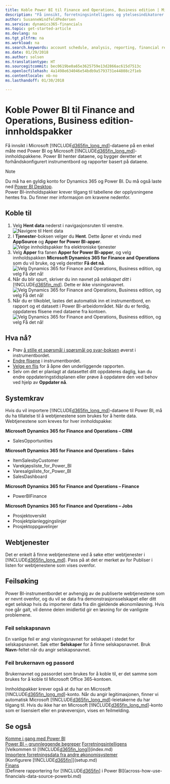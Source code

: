 ```yaml
---
title: Koble Power BI til Finance and Operations, Business edition | Microsoft-dokumentasjon
description: "Få innsikt, forretningsintelligens og ytelsesindikatorer fra Finance and Operations, Business edition-dataene på en enkel måte med innholdspakkene Power BI og Finance and Operations, Business edition."
author: SusanneWindfeldPedersen
ms.service: dynamics365-financials
ms.topic: get-started-article
ms.devlang: na
ms.tgt_pltfrm: na
ms.workload: na
ms.search.keywords: account schedule, analysis, reporting, financial report, business intelligence, KPI
ms.date: 01/29/2018
ms.author: solsen
ms.translationtype: HT
ms.sourcegitcommit: bec0619be0a65e3625759e13d2866ac615d7513c
ms.openlocfilehash: 4a1498e634046e54bdb9a5793731e44808c2f1eb
ms.contentlocale: nb-no
ms.lasthandoff: 01/30/2018

---
```

# <a name="connecting-power-bi-to-finance-and-operations-business-edition-content-packs"></a>Koble Power BI til Finance and Operations, Business edition-innholdspakker
Få innsikt i Microsoft [!INCLUDE[d365fin_long_md](includes/d365fin_long_md.md)]-dataene på en enkel måte med Power BI og Microsoft [!INCLUDE[d365fin_long_md](includes/d365fin_long_md.md)]-innholdspakkene. Power BI henter dataene, og bygger deretter et forhåndskonfigurert instrumentbord og rapporter basert på dataene.

> [!NOTE]  
>  Du må ha en gyldig konto for Dynamics 365 og Power BI. Du må også laste ned [Power BI Desktop](https://powerbi.microsoft.com/en-us/desktop/).  
>  Power BI-innholdspakker krever tilgang til tabellene der opplysningene hentes fra. Du finner mer informasjon om kravene nedenfor.  

## <a name="how-to-connect"></a>Koble til
1. Velg **Hent data** nederst i navigasjonsruten til venstre.  
![Navigere til Hent data](./media/across-how-to-connect-powerbi-d365-content-packs/powerbi-get-data.png)
2. I **Tjenester**-boksen velger du **Hent**. Dette åpner et vindu med **AppSource** og **Apper for Power BI-apper**.  
![Velge innholdspakker fra elektroniske tjenester](./media/across-how-to-connect-powerbi-d365-content-packs/powerbi-online-services-get.png)
3. Velg **Apper** fra fanen **Apper for Power BI-apper**, og velg innholdspakken **Microsoft Dynamics 365 for Finance and Operations** som du vil bruke, og velg deretter **Få det nå**.  
![Velg Dynamics 365 for Finance and Operations, Business edition, og velg Få det nå!](./media/across-how-to-connect-powerbi-d365-content-packs/powerbi-dynamics365-for-financials-get-it-now.png)
4. Når du blir spurt, skriver du inn navnet på *selskapet ditt* i [!INCLUDE[d365fin_md](includes/d365fin_long_md.md)]. Dette er ikke visningsnavnet.  
![Velg Dynamics 365 for Finance and Operations, Business edition, og velg Få det nå!](./media/across-how-to-connect-powerbi-d365-content-packs/powerbi-connect-to-d365-finance-and-operations-crm.png)
5. Når du er tilkoblet, lastes det automatisk inn et instrumentbord, en rapport og et datasett i Power BI-arbeidområdet. Når du er ferdig, oppdateres flisene med dataene fra kontoen.
![Velg Dynamics 365 for Finance and Operations, Business edition, og velg Få det nå!](./media/across-how-to-connect-powerbi-d365-content-packs/powerbi-workspace-dashboard-report-dataset.png)

## <a name="what-now"></a>Hva nå?

- Prøv [å stille et spørsmål i spørsmål og svar-boksen](https://docs.microsoft.com/en-us/power-bi/service-q-and-a) øverst i instrumentbordet.  
- [Endre flisene](https://docs.microsoft.com/en-us/power-bi/service-dashboard-edit-tile) i instrumentbordet.  
- [Velge en flis](https://docs.microsoft.com/en-us/power-bi/service-dashboard-tiles) for å åpne den underliggende rapporten.  
- Selv om det er planlagt at datasettet ditt oppdateres daglig, kan du endre oppdateringstidsplanen eller prøve å oppdatere den ved behov ved hjelp av **Oppdater nå**.

## <a name="system-requirements"></a>Systemkrav
Hvis du vil importere [!INCLUDE[d365fin_long_md](includes/d365fin_long_md.md)]-dataene til Power BI, må du ha tillatelse til å webtjenestene som brukes for å hente data. Webtjenestene som kreves for hver innholdspakke:

**Microsoft Dynamics 365 for Finance and Operations – CRM**
- SalesOpportunities

**Microsoft Dynamics 365 for Finance and Operations – Sales**
- ItemSalesbyCustomer
- Varekjøpsliste_for_Power_BI
- Varesalgsliste_for_Power_BI
- SalesDashboard

**Microsoft Dynamics 365 for Finance and Operations – Finance**
- PowerBIFinance

**Microsoft Dynamics 365 for Finance and Operations – Jobs**
- Prosjektoversikt
- Prosjektplanleggingslinjer
- Prosjektoppgavelinjer

## <a name="web-services"></a>Webtjenester
Det er enkelt å finne webtjenestene ved å søke etter webtjenester i [!INCLUDE[d365fin_long_md](includes/d365fin_long_md.md)]. Pass på at det er merket av for Publiser i listen for webtjenestene som vises ovenfor.

## <a name="troubleshooting"></a>Feilsøking
Power BI-instrumentbordet er avhengig av de publiserte webtjenestene som er nevnt ovenfor, og du vil se data fra demonstrasjonsselskapet eller ditt eget selskap hvis du importerer data fra din gjeldende økonomiløsning. Hvis noe går galt, vil denne delen imidlertid gir en løsning for de vanligste problemene.

### <a name="incorrect-company-name"></a>Feil selskapsnavn  
En vanlige feil er angi visningsnavnet for selskapet i stedet for selskapsnavnet. Søk etter **Selskaper** for å finne selskapsnavnet. Bruk **Navn**-feltet når du angir selskapsnavnet.

### <a name="incorrect-user-name-and-password"></a>Feil brukernavn og passord  
Brukernavnet og passordet som brukes for å koble til, er det samme som brukes for å koble til Microsoft Office 365-kontoen.  

Innholdspakker krever også at du har en Microsoft [!INCLUDE[d365fin_long_md](includes/d365fin_long_md.md)]-konto.  Når du angir legitimasjonen, finner vi automatisk Microsoft [!INCLUDE[d365fin_long_md](includes/d365fin_long_md.md)]-leietakerne du har tilgang til.  Hvis du ikke har en Microsoft [!INCLUDE[d365fin_long_md](includes/d365fin_long_md.md)]-konto som er lisensiert eller en prøveversjon, vises en feilmelding.

## <a name="see-also"></a>Se også
[Komme i gang med Power BI](https://docs.microsoft.com/en-us/power-bi/service-get-started)  
[Power BI – grunnleggende begreper](https://docs.microsoft.com/en-us/power-bi/service-basic-concepts)
[Forretningsintelligens](bi.md)  
[Velkommen til [!INCLUDE[d365fin_long](includes/d365fin_long_md.md)]](index.md)  
[Importere forretningsdata fra andre økonomisystemer](upload-data.md)  
[Konfigurere [!INCLUDE[d365fin](includes/d365fin_md.md)]](setup.md)  
[Finans](finance.md)  
[Definere rapportering for [!INCLUDE[d365fin](includes/d365fin_md.md)] i Power BI](across-how-use-financials-data-source-powerbi.md)  

